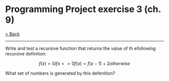 # Programming Project exercise 3 (ch. 9)

[< Back](../README.md)

---

Write and test a recursive function that returns the value of th efollowing recursive definition:

```math
f(x) = 0              if x <= 0
f(x) = f(x - 1) + 2   otherwise
```

What set of numbers is generated by this defenition?
